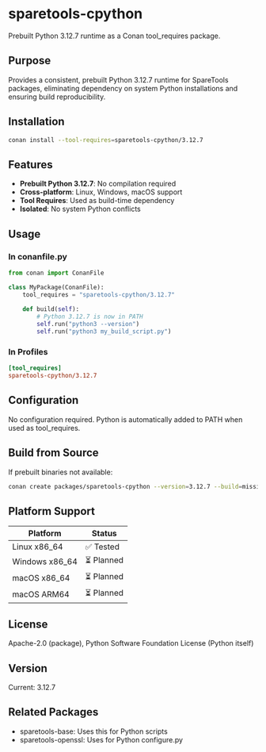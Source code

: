 # sparetools-cpython

Prebuilt Python 3.12.7 runtime as a Conan tool_requires package.

## Purpose

Provides a consistent, prebuilt Python 3.12.7 runtime for SpareTools packages, eliminating dependency on system Python installations and ensuring build reproducibility.

## Installation

```bash
conan install --tool-requires=sparetools-cpython/3.12.7
```

## Features

- **Prebuilt Python 3.12.7**: No compilation required
- **Cross-platform**: Linux, Windows, macOS support
- **Tool Requires**: Used as build-time dependency
- **Isolated**: No system Python conflicts

## Usage

### In conanfile.py

```python
from conan import ConanFile

class MyPackage(ConanFile):
    tool_requires = "sparetools-cpython/3.12.7"
    
    def build(self):
        # Python 3.12.7 is now in PATH
        self.run("python3 --version")
        self.run("python3 my_build_script.py")
```

### In Profiles

```ini
[tool_requires]
sparetools-cpython/3.12.7
```

## Configuration

No configuration required. Python is automatically added to PATH when used as tool_requires.

## Build from Source

If prebuilt binaries not available:

```bash
conan create packages/sparetools-cpython --version=3.12.7 --build=missing
```

## Platform Support

| Platform | Status |
|----------|--------|
| Linux x86_64 | ✅ Tested |
| Windows x86_64 | ⏳ Planned |
| macOS x86_64 | ⏳ Planned |
| macOS ARM64 | ⏳ Planned |

## License

Apache-2.0 (package), Python Software Foundation License (Python itself)

## Version

Current: 3.12.7

## Related Packages

- sparetools-base: Uses this for Python scripts
- sparetools-openssl: Uses for Python configure.py
